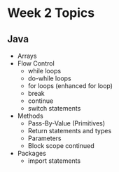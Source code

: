 # Week 2 Topics

## Java 
* Arrays
* Flow Control
  * while loops
  * do-while loops
  * for loops (enhanced for loop)
  * break
  * continue
  * switch statements
* Methods
  * Pass-By-Value (Primitives)
  * Return statements and types 
  * Parameters
  * Block scope continued
* Packages
  * import statements
